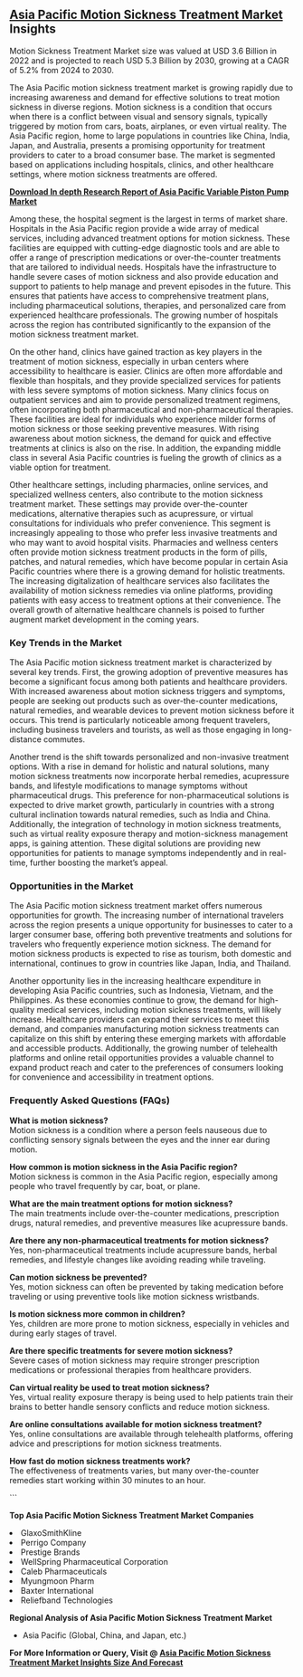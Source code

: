 <h2><a href="https://www.verifiedmarketreports.com/download-sample/?rid=411894&amp;utm_source=Github-Feb&amp;utm_medium=225" target="_blank">Asia Pacific Motion Sickness Treatment Market</a> Insights</h2><p>Motion Sickness Treatment Market size was valued at USD 3.6 Billion in 2022 and is projected to reach USD 5.3 Billion by 2030, growing at a CAGR of 5.2% from 2024 to 2030.</p><p><p>The Asia Pacific motion sickness treatment market is growing rapidly due to increasing awareness and demand for effective solutions to treat motion sickness in diverse regions. Motion sickness is a condition that occurs when there is a conflict between visual and sensory signals, typically triggered by motion from cars, boats, airplanes, or even virtual reality. The Asia Pacific region, home to large populations in countries like China, India, Japan, and Australia, presents a promising opportunity for treatment providers to cater to a broad consumer base. The market is segmented based on applications including hospitals, clinics, and other healthcare settings, where motion sickness treatments are offered. </p> <p><a href="#sample"><p><strong>Download In depth Research Report of <a href="https://www.verifiedmarketreports.com/download-sample/?rid=236118&amp;utm_source=Pulse-Dec&amp;utm_medium=225" target="_blank">Asia Pacific Variable Piston Pump Market</a></strong></p></a></p> <p>Among these, the hospital segment is the largest in terms of market share. Hospitals in the Asia Pacific region provide a wide array of medical services, including advanced treatment options for motion sickness. These facilities are equipped with cutting-edge diagnostic tools and are able to offer a range of prescription medications or over-the-counter treatments that are tailored to individual needs. Hospitals have the infrastructure to handle severe cases of motion sickness and also provide education and support to patients to help manage and prevent episodes in the future. This ensures that patients have access to comprehensive treatment plans, including pharmaceutical solutions, therapies, and personalized care from experienced healthcare professionals. The growing number of hospitals across the region has contributed significantly to the expansion of the motion sickness treatment market.</p> <p>On the other hand, clinics have gained traction as key players in the treatment of motion sickness, especially in urban centers where accessibility to healthcare is easier. Clinics are often more affordable and flexible than hospitals, and they provide specialized services for patients with less severe symptoms of motion sickness. Many clinics focus on outpatient services and aim to provide personalized treatment regimens, often incorporating both pharmaceutical and non-pharmaceutical therapies. These facilities are ideal for individuals who experience milder forms of motion sickness or those seeking preventive measures. With rising awareness about motion sickness, the demand for quick and effective treatments at clinics is also on the rise. In addition, the expanding middle class in several Asia Pacific countries is fueling the growth of clinics as a viable option for treatment.</p> <p>Other healthcare settings, including pharmacies, online services, and specialized wellness centers, also contribute to the motion sickness treatment market. These settings may provide over-the-counter medications, alternative therapies such as acupressure, or virtual consultations for individuals who prefer convenience. This segment is increasingly appealing to those who prefer less invasive treatments and who may want to avoid hospital visits. Pharmacies and wellness centers often provide motion sickness treatment products in the form of pills, patches, and natural remedies, which have become popular in certain Asia Pacific countries where there is a growing demand for holistic treatments. The increasing digitalization of healthcare services also facilitates the availability of motion sickness remedies via online platforms, providing patients with easy access to treatment options at their convenience. The overall growth of alternative healthcare channels is poised to further augment market development in the coming years.</p> <h3>Key Trends in the Market</h3> <p>The Asia Pacific motion sickness treatment market is characterized by several key trends. First, the growing adoption of preventive measures has become a significant focus among both patients and healthcare providers. With increased awareness about motion sickness triggers and symptoms, people are seeking out products such as over-the-counter medications, natural remedies, and wearable devices to prevent motion sickness before it occurs. This trend is particularly noticeable among frequent travelers, including business travelers and tourists, as well as those engaging in long-distance commutes.</p> <p>Another trend is the shift towards personalized and non-invasive treatment options. With a rise in demand for holistic and natural solutions, many motion sickness treatments now incorporate herbal remedies, acupressure bands, and lifestyle modifications to manage symptoms without pharmaceutical drugs. This preference for non-pharmaceutical solutions is expected to drive market growth, particularly in countries with a strong cultural inclination towards natural remedies, such as India and China. Additionally, the integration of technology in motion sickness treatments, such as virtual reality exposure therapy and motion-sickness management apps, is gaining attention. These digital solutions are providing new opportunities for patients to manage symptoms independently and in real-time, further boosting the market’s appeal.</p> <h3>Opportunities in the Market</h3> <p>The Asia Pacific motion sickness treatment market offers numerous opportunities for growth. The increasing number of international travelers across the region presents a unique opportunity for businesses to cater to a larger consumer base, offering both preventive treatments and solutions for travelers who frequently experience motion sickness. The demand for motion sickness products is expected to rise as tourism, both domestic and international, continues to grow in countries like Japan, India, and Thailand.</p> <p>Another opportunity lies in the increasing healthcare expenditure in developing Asia Pacific countries, such as Indonesia, Vietnam, and the Philippines. As these economies continue to grow, the demand for high-quality medical services, including motion sickness treatments, will likely increase. Healthcare providers can expand their services to meet this demand, and companies manufacturing motion sickness treatments can capitalize on this shift by entering these emerging markets with affordable and accessible products. Additionally, the growing number of telehealth platforms and online retail opportunities provides a valuable channel to expand product reach and cater to the preferences of consumers looking for convenience and accessibility in treatment options.</p> <h3>Frequently Asked Questions (FAQs)</h3> <p><strong>What is motion sickness?</strong><br>Motion sickness is a condition where a person feels nauseous due to conflicting sensory signals between the eyes and the inner ear during motion.</p> <p><strong>How common is motion sickness in the Asia Pacific region?</strong><br>Motion sickness is common in the Asia Pacific region, especially among people who travel frequently by car, boat, or plane.</p> <p><strong>What are the main treatment options for motion sickness?</strong><br>The main treatments include over-the-counter medications, prescription drugs, natural remedies, and preventive measures like acupressure bands.</p> <p><strong>Are there any non-pharmaceutical treatments for motion sickness?</strong><br>Yes, non-pharmaceutical treatments include acupressure bands, herbal remedies, and lifestyle changes like avoiding reading while traveling.</p> <p><strong>Can motion sickness be prevented?</strong><br>Yes, motion sickness can often be prevented by taking medication before traveling or using preventive tools like motion sickness wristbands.</p> <p><strong>Is motion sickness more common in children?</strong><br>Yes, children are more prone to motion sickness, especially in vehicles and during early stages of travel.</p> <p><strong>Are there specific treatments for severe motion sickness?</strong><br>Severe cases of motion sickness may require stronger prescription medications or professional therapies from healthcare providers.</p> <p><strong>Can virtual reality be used to treat motion sickness?</strong><br>Yes, virtual reality exposure therapy is being used to help patients train their brains to better handle sensory conflicts and reduce motion sickness.</p> <p><strong>Are online consultations available for motion sickness treatment?</strong><br>Yes, online consultations are available through telehealth platforms, offering advice and prescriptions for motion sickness treatments.</p> <p><strong>How fast do motion sickness treatments work?</strong><br>The effectiveness of treatments varies, but many over-the-counter remedies start working within 30 minutes to an hour.</p> ```</p><p><strong>Top Asia Pacific Motion Sickness Treatment Market Companies</strong></p><div data-test-id=""><p><li>GlaxoSmithKline</li><li> Perrigo Company</li><li> Prestige Brands</li><li> WellSpring Pharmaceutical Corporation</li><li> Caleb Pharmaceuticals</li><li> Myungmoon Pharm</li><li> Baxter International</li><li> Reliefband Technologies</li></p><div><strong>Regional Analysis of&nbsp;Asia Pacific Motion Sickness Treatment Market</strong></div><ul><li dir="ltr"><p dir="ltr">Asia Pacific (Global, China, and Japan, etc.)</p></li></ul><p><strong>For More Information or Query, Visit @&nbsp;</strong><strong><a href="https://www.verifiedmarketreports.com/product/motion-sickness-treatment-market/?utm_source=Github-Feb&amp;utm_medium=225" target="_blank">Asia Pacific Motion Sickness Treatment Market Insights Size And Forecast</a></strong></p></div><h2>&nbsp;</h2><div data-test-id="">&nbsp;</div>
